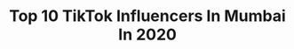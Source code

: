 ---
title: Top 10 TikTok Influencers In Mumbai In 2020
description: >-
  Find top TikTok influencers in Mumbai in 2020. Most popular hashtags: #comedy #dhanush #doubleexposure #tiktok.
platform: TikTok
profiles:
  - username: "pihu.3451449"
    fullname: >-
      Divya...108
    location: "India"
    followers: 101598
    engagement: 2156
    commentsToLikes: 0.044514
    id: cka9puuw57b260i78q5iic03f
    verified: false
    hashtags: ""
  - username: "divya_kiran18"
    fullname: >-
      Divya Kiran 
    location: "India"
    followers: 74110
    engagement: 1964
    commentsToLikes: 0.085437
    id: ck8qnqyczvphy0j78blt0ween
    verified: false
    hashtags: "#sathya, #manorama, #tamil, #kaala"
  - username: "eye__killer__girl_357"
    fullname: >-
      😍_Amma_Love_Girl_🤩
    location: "India"
    followers: 2258
    engagement: 3171
    commentsToLikes: 0.059928
    id: ckae0xre0m56u0i783oknkvip
    verified: false
    hashtags: "#venanu, #favt, #vuku, #sonnathu"
  - username: "divubagul"
    fullname: >-
      😘khandeshi queen😘
    location: "India"
    followers: 20387
    engagement: 1988
    commentsToLikes: 0.043775
    id: cka9rohgo9c1t0i78ygm49we1
    verified: false
    hashtags: "#darft, #bhimsong, #divyabagul, #khandedeshi"
  - username: "jituyadav_26"
    fullname: >-
      satya
    location: "India"
    followers: 521359
    engagement: 1933
    commentsToLikes: 0.033092
    id: ck9c7wbzesb400j78zdrhydpu
    verified: false
    hashtags: ""
  - username: "sonalpatinge"
    fullname: >-
      Sonal Patinge
    location: "India"
    followers: 3257
    engagement: 5828
    commentsToLikes: 0.046315
    id: ckan3zwbu7qv20i7890gs1olw
    verified: false
    hashtags: "#chickenlegpiece, #fantasyeyes"
  - username: "harpreetkaur06160058"
    fullname: >-
      harpreetkaur06160058
    location: "India"
    followers: 198664
    engagement: 2575
    commentsToLikes: 0.045128
    id: ck9pm9c4986cc0j78u2t1623z
    verified: false
    hashtags: "#jamunlovers, #chunni, #satnaam, #life"
  - username: "jaykartik777"
    fullname: >-
      Jay Kartik
    location: "India"
    followers: 46426
    engagement: 1245
    commentsToLikes: 0.057833
    id: ck9ev8unzhac20j78i433kxrf
    verified: false
    hashtags: "#marathisong, #marthimulga, #marathi, #marathimuser"
  - username: "m_deep_saini"
    fullname: >-
      Mandeep Kaur saini
    location: "India"
    followers: 7813
    engagement: 5078
    commentsToLikes: 0.044923
    id: ck9pn8i03daa20j781hyslkp2
    verified: false
    hashtags: "#foryoupage, #chunnidikeemat, #treanding, #saatho"
  - username: "anjanasnair001"
    fullname: >-
      ANJANA S NAIR
    location: "India"
    followers: 42630
    engagement: 1968
    commentsToLikes: 0.030385
    id: ckacwzfb5uvfd0i78q8oc84sv
    verified: false
    hashtags: "#besti, #versa, #friendship, #1millio"
---